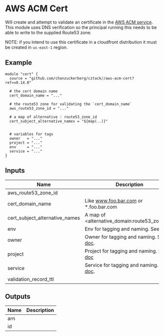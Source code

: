 # AWS ACM Cert

Will create and attempt to validate an certificate in the [AWS ACM service](https://aws.amazon.com/certificate-manager/). This module uses DNS verification so the principal running this needs to be able to write to the supplied Route53 zone.

NOTE: if you intend to use this certificate in a cloudfront distribution it must be created in `us-east-1` region.

## Example

```hcl
module "cert" {
  source = "github.com/chanzuckerberg/cztack//aws-acm-cert?ref=v0.14.0"

  # the cert domain name
  cert_domain_name = "..."
  
  # the route53 zone for validating the `cert_domain_name`
  aws_route53_zone_id = "..."
  
  # a map of alternative : route53_zone_id 
  cert_subject_alternative_names = "${map(..)}"


  # variables for tags
  owner   = "..."
  project = "..."
  env     = "..."
  service = "..."
}
```

<!-- START -->
## Inputs

| Name | Description | Type | Default | Required |
|------|-------------|:----:|:-----:|:-----:|
| aws\_route53\_zone\_id |  | string | n/a | yes |
| cert\_domain\_name | Like www.foo.bar.com or *.foo.bar.com | string | n/a | yes |
| cert\_subject\_alternative\_names | A map of <alternative_domain:route53_zone_id> | map | `<map>` | no |
| env | Env for tagging and naming. See [doc](../README.md#consistent-tagging). | string | n/a | yes |
| owner | Owner for tagging and naming. See [doc](../README.md#consistent-tagging). | string | n/a | yes |
| project | Project for tagging and naming. See [doc](../README.md#consistent-tagging) | string | n/a | yes |
| service | Service for tagging and naming. See [doc](../README.md#consistent-tagging). | string | n/a | yes |
| validation\_record\_ttl |  | string | `"60"` | no |

## Outputs

| Name | Description |
|------|-------------|
| arn |  |
| id |  |

<!-- END -->
